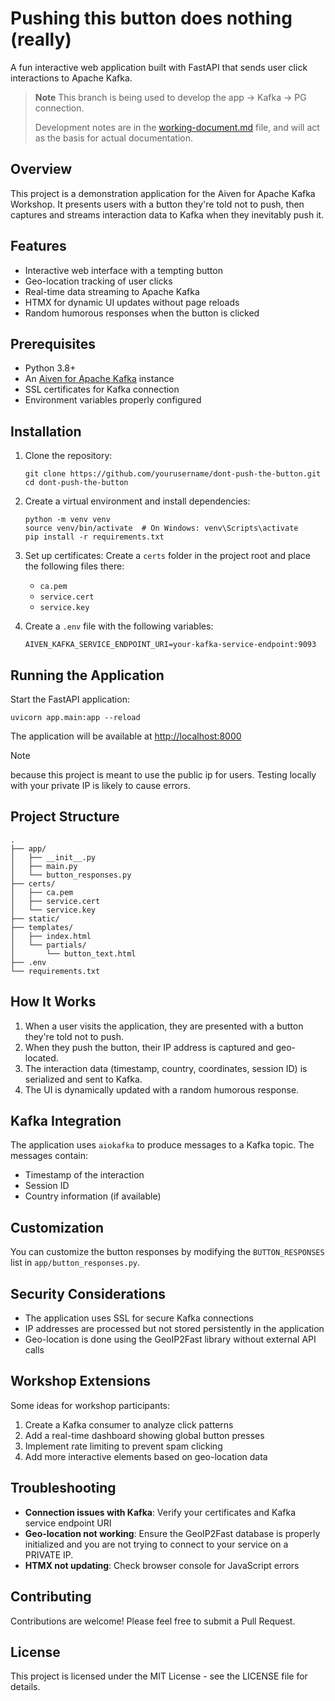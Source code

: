 # Pushing this button does nothing (really)

A fun interactive web application built with FastAPI that sends user click interactions to Apache Kafka.

> **Note** This branch is being used to develop the app -> Kafka -> PG connection.
>
> Development notes are in the [working-document.md](working-document.md) file, and will act as the basis for actual documentation.

## Overview

This project is a demonstration application for the Aiven for Apache Kafka Workshop. It presents users with a button they're told not to push, then captures and streams interaction data to Kafka when they inevitably push it.

## Features

- Interactive web interface with a tempting button
- Geo-location tracking of user clicks
- Real-time data streaming to Apache Kafka
- HTMX for dynamic UI updates without page reloads
- Random humorous responses when the button is clicked

## Prerequisites

- Python 3.8+
- An [Aiven for Apache Kafka](https://aiven.io/kafka) instance
- SSL certificates for Kafka connection
- Environment variables properly configured

## Installation

1. Clone the repository:

   ```
   git clone https://github.com/yourusername/dont-push-the-button.git
   cd dont-push-the-button
   ```

2. Create a virtual environment and install dependencies:

   ```
   python -m venv venv
   source venv/bin/activate  # On Windows: venv\Scripts\activate
   pip install -r requirements.txt
   ```

3. Set up certificates:
   Create a `certs` folder in the project root and place the following files there:

   - `ca.pem`
   - `service.cert`
   - `service.key`

4. Create a `.env` file with the following variables:

   ```
   AIVEN_KAFKA_SERVICE_ENDPOINT_URI=your-kafka-service-endpoint:9093
   ```

## Running the Application

Start the FastAPI application:

```
uvicorn app.main:app --reload
```

The application will be available at <http://localhost:8000>

> [!NOTE]
>
> because this project is meant to use the public ip for users. Testing locally with your private IP is likely to cause errors.

## Project Structure

```
.
├── app/
│   ├── __init__.py
│   ├── main.py
│   └── button_responses.py
├── certs/
│   ├── ca.pem
│   ├── service.cert
│   └── service.key
├── static/
├── templates/
│   ├── index.html
│   └── partials/
│       └── button_text.html
├── .env
└── requirements.txt
```

## How It Works

1. When a user visits the application, they are presented with a button they're told not to push.
2. When they push the button, their IP address is captured and geo-located.
3. The interaction data (timestamp, country, coordinates, session ID) is serialized and sent to Kafka.
4. The UI is dynamically updated with a random humorous response.

## Kafka Integration

The application uses `aiokafka` to produce messages to a Kafka topic. The messages contain:

- Timestamp of the interaction
- Session ID
- Country information (if available)

## Customization

You can customize the button responses by modifying the `BUTTON_RESPONSES` list in `app/button_responses.py`.

## Security Considerations

- The application uses SSL for secure Kafka connections
- IP addresses are processed but not stored persistently in the application
- Geo-location is done using the GeoIP2Fast library without external API calls

## Workshop Extensions

Some ideas for workshop participants:

1. Create a Kafka consumer to analyze click patterns
2. Add a real-time dashboard showing global button presses
3. Implement rate limiting to prevent spam clicking
4. Add more interactive elements based on geo-location data

## Troubleshooting

- **Connection issues with Kafka**: Verify your certificates and Kafka service endpoint URI
- **Geo-location not working**: Ensure the GeoIP2Fast database is properly initialized and you are not trying to connect to your service on a PRIVATE IP.
- **HTMX not updating**: Check browser console for JavaScript errors

## Contributing

Contributions are welcome! Please feel free to submit a Pull Request.

## License

This project is licensed under the MIT License - see the LICENSE file for details.
